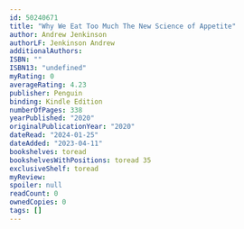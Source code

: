 ```yaml
---
id: 50240671
title: "Why We Eat Too Much The New Science of Appetite"
author: Andrew Jenkinson
authorLF: Jenkinson Andrew
additionalAuthors: 
ISBN: ""
ISBN13: "undefined"
myRating: 0
averageRating: 4.23
publisher: Penguin
binding: Kindle Edition
numberOfPages: 338
yearPublished: "2020"
originalPublicationYear: "2020"
dateRead: "2024-01-25"
dateAdded: "2023-04-11"
bookshelves: toread
bookshelvesWithPositions: toread 35
exclusiveShelf: toread
myReview: 
spoiler: null
readCount: 0
ownedCopies: 0
tags: []
---
```


